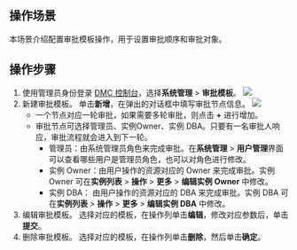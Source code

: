 ## 操作场景

本场景介绍配置审批模板操作，用于设置审批顺序和审批对象。

## 操作步骤

1. 使用管理员身份登录 [DMC 控制台](https://dms.cloud.tencent.com/v3/cooperations/#/)，选择**系统管理** > **审批模板**。
   ![](https://qcloudimg.tencent-cloud.cn/raw/354e617fec404bad5913256778492243.png)
2. 新建审批模板。
   单击**新增**，在弹出的对话框中填写审批节点信息。
   ![](https://qcloudimg.tencent-cloud.cn/raw/6b8447b04c633557657e876ea5256b69.png)
   - 一个节点对应一轮审批，如果需要多轮审批，则点击 **+** 进行增加。
   - 审批节点可选择管理员、实例Owner、实例 DBA。只要有一名审批人响应，审批流程就会进入到下一轮。 
      - 管理员：由系统管理员角色来完成审批。在**系统管理** > **用户管理**界面可以查看哪些用户是管理员角色，也可以对角色进行修改。
     - 实例 Owner：由用户操作的资源对应的 Owner 来完成审批。实例 Owner 可在**实例列表** > **操作** > **更多** > **编辑实例 Owner** 中修改。 
     - 实例 DBA： 由用户操作的资源对应的 DBA 来完成审批。实例 DBA 可在**实例列表** > **操作** > **更多** > **编辑实例 DBA** 中修改。 
3. 编辑审批模板。
   选择对应的模板，在操作列单击**编辑**，修改对应参数后，单击**提交**。
4. 删除审批模板。
   选择对应的模板，在操作列单击**删除**，然后单击**确定**。
